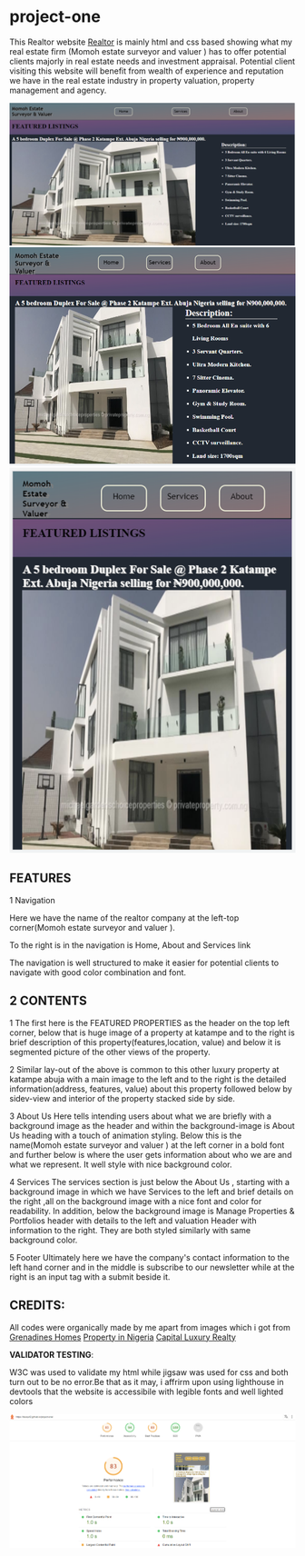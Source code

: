﻿# project-one
This Realtor website [Realtor](https://dussy42.github.io/project-one/) is mainly html and css based showing what my real estate firm (Momoh estate surveyor and valuer ) has to offer potential clients majorly in real estate needs and investment appraisal. Potential client visiting this website will benefit from wealth of experience and reputation we have in the real estate industry in property valuation, property management and agency.

![Screenshot1440px](documentation/Screenshot1440px.png)
![Screenshot768px](documentation/Screenshot768px.png)
![Screenshot425px](documentation/Screenshot425px.png)

 ## FEATURES <br>   
	
1 Navigation <br>



Here we have the name of the realtor company at the left-top corner(Momoh estate surveyor and valuer ). 

To the right is in the navigation is Home, About and Services link

The navigation is well structured to make it easier for potential clients to navigate with good color combination and font.<br>



## 2 CONTENTS <br>



1 The first here is the 
FEATURED PROPERTIES as the header on the top left corner, below that is huge image of a property at katampe and to the right is brief description of this property(features,location, value) and below it is segmented picture of the other views of the property. <br>



2 Similar lay-out of the above is common to this other luxury property at katampe abuja with a main image to the left and to the right is the detailed information(address, features, value) about this property followed below by sidev-view and interior of the property stacked side by side. <br>



3 About Us
 Here tells intending users about what we are briefly with a background image as the header and within the background-image is About Us heading with a touch of animation styling. Below this is the name(Momoh estate surveyor and valuer )  at the left corner in a bold font and further below is where the user gets information about who we are and what we represent. It well style with nice background color.<br>
	
	

 4 Services
  The services section is just below the About Us , starting with a background image in which we have Services to the left and brief details on the right ,all on the background image with a nice font and color for readability. In addition, below the background image is Manage Properties & Portfolios header with details to the left and valuation Header with information to the right. They are both styled similarly with same background color.<br>
		
		
  
  5 Footer
  Ultimately here we have the company's contact information to the left hand corner and in the middle is subscribe to our newsletter while at the right is an input tag with a submit beside it.<br>
		
		

  ## CREDITS:<br>
		
		
  All codes were organically made by me apart from images which i got from [Grenadines Homes](https://grenadineshomes.com/) [Property in Nigeria](https://www.privateproperty.com.ng/ )  [Capital Luxury Realty](https://capitalluxury.com/)

 **VALIDATOR TESTING**:<br>
	
	
 W3C was used to validate my html while jigsaw was used for css and both turn out to be no error.Be that as it may, i affrirm  upon using lighthouse in devtools that the website is accessibile with legible fonts and well lighted colors

 ![Lighthouse](asset/lighthouse.png)



